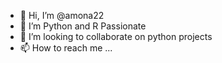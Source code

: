 - 👋 Hi, I’m @amona22
- 👀 I’m Python and R Passionate 
- 💞️ I’m looking to collaborate on python projects 
- 📫 How to reach me ...

<!---
amona22/amona22 is a ✨ special ✨ repository because its `README.md` (this file) appears on your GitHub profile.
You can click the Preview link to take a look at your changes.
--->
